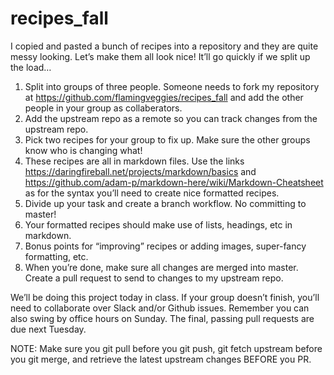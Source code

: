 # recipes_fall

I copied and pasted a bunch of recipes into a repository and they are quite messy looking. Let’s make them all look nice! It’ll go quickly if we split up the load…

1. Split into groups of three people. Someone needs to fork my repository at https://github.com/flamingveggies/recipes_fall and add the other people in your group as collaberators.
2. Add the upstream repo as a remote so you can track changes from the upstream repo.
3. Pick two recipes for your group to fix up. Make sure the other groups know who is changing what!
4. These recipes are all in markdown files. Use the links https://daringfireball.net/projects/markdown/basics and https://github.com/adam-p/markdown-here/wiki/Markdown-Cheatsheet as for the syntax you’ll need to create nice formatted recipes.
5. Divide up your task and create a branch workflow. No committing to master!
6. Your formatted recipes should make use of lists, headings, etc in markdown.
7. Bonus points for “improving” recipes or adding images, super-fancy formatting, etc.
8. When you’re done, make sure all changes are merged into master. Create a pull request to send to changes to my upstream repo.

We’ll be doing this project today in class. If your group doesn’t finish, you’ll need to collaborate over Slack and/or Github issues. Remember you can also swing by office hours on Sunday. The final, passing pull requests are due next Tuesday.

NOTE: Make sure you git pull before you git push, git fetch upstream before you git merge, and retrieve the latest upstream changes BEFORE you PR.